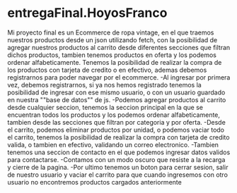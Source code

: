 # entregaFinal.HoyosFranco

Mi proyecto final es un Ecommerce de ropa vintage, en el que traemos nuestros productos desde un json utilizando fetch, con la posibilidad de agregar nuestros productos al carrito desde diferentes secciones que filtran dichos productos, tambien tenemos productos en oferta y los podemos ordenar alfabeticamente. Tenemos la posibilidad de realizar la compra de los productos con tarjeta de credito o en efectivo, ademas debemos registrarnos para poder navegar por el ecommerce.
-Al ingresar por primera vez, debemos registrarnos, si ya nos hemos registrado tenemos la posibilidad de ingresar con ese mismo usuario, o con un usuario guardado en nuestra ""base de datos"" de js.
-Podemos agregar productos al carrito desde cualquier seccion, tenemos la seccion principal en la que se encuentran todos los productos y los podemos ordenar alfabeticamente, tambien desde las secciones que filtran por categoria y por oferta.
-Desde el carrito, podemos eliminar productos por unidad, o podemos vaciar todo el carrito, tenemos la posibilidad de realizar la compra con tarjeta de credito valida, o tambien en efectivo, validando un correo electronico.
-Tambien tenemos una seccion de contacto en el que podemos ingresar datos validos para contactarse.
-Contamos con un modo oscuro que resiste a la recarga y cierre de la pagina.
-Por ultimo tenemos un boton para cerrar sesion, salir de nuestro usuario y vaciar el carrito para que cuando ingresemos con otro usuario no encontremos productos cargados anteriormente
